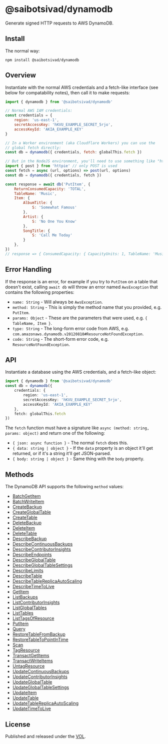 # @saibotsivad/dynamodb

Generate signed HTTP requests to AWS DynamoDB.

## Install

The normal way:

```shell
npm install @saibotsivad/dynamodb
```

## Overview

Instantiate with the normal AWS credentials and a fetch-like interface (see below for compatability notes), then call it to make requests:

```js
import { dynamodb } from '@saibotsivad/dynamodb'

// Normal AWS IAM credentials:
const credentials = {
	region: 'us-east-1',
	secretAccessKey: 'hKVU_EXAMPLE_SECRET_5rjo',
	accessKeyId: 'AKIA_EXAMPLE_KEY'
}

// In a Worker environment (aka Cloudflare Workers) you can use the
// global fetch directly:
const db = dynamodb({ credentials, fetch: globalThis.fetch })

// But in the NodeJS environment, you'll need to use something like "httpie":
import { post } from 'httpie' // only POST is used
const fetch = async (url, options) => post(url, options)
const db = dynamodb({ credentials, fetch })

const response = await db('PutItem', {
	ReturnConsumedCapacity: 'TOTAL',
	TableName: 'Music',
	Item: {
		AlbumTitle: {
			S: 'Somewhat Famous'
		},
		Artist: {
			S: 'No One You Know'
		},
		SongTitle: {
			S: 'Call Me Today'
		}
	},
})
// response => { ConsumedCapacity: { CapacityUnits: 1, TableName: 'Music' } }
```

## Error Handling

If the response is an error, for example if you try to `PutItem` on a table that doesn't exist, calling `await db` will throw an error named `AwsException` that contains the following properties:

- `name: String` - Will always be `AwsException`.
- `method: String` - This is simply the method name that you provided, e.g. `PutItem`.
- `params: Object` - These are the parameters that were used, e.g. `{ TableName, Item }`.
- `type: String` - The long-form error code from AWS, e.g. `com.amazonaws.dynamodb.v20120810#ResourceNotFoundException`.
- `code: String` - The short-form error code, e.g. `ResourceNotFoundException`.

## API

Instantiate a database using the AWS credentials, and a fetch-like object:

```ts
import { dynamodb } from '@saibotsivad/dynamodb'
const db = dynamodb({
	credentials: {
		region: 'us-east-1',
		secretAccessKey: 'hKVU_EXAMPLE_SECRET_5rjo',
		accessKeyId: 'AKIA_EXAMPLE_KEY'
	},
	fetch: globalThis.fetch
})
```

The `fetch` function must have a signature like `async (method: string, params: object)` and return one of the following:

- `{ json: async function }` - The normal `fetch` does this.
- `{ data: string | object }` - If the `data` property is an object it'll get returned, or if it's a string it'll get JSON-parsed.
- `{ body: string | object }` - Same thing with the `body` property.

## Methods

The DynamoDB API supports the following `method` values:

* [BatchGetItem](https://docs.aws.amazon.com/AWSJavaScriptSDK/latest/AWS/DynamoDB.html#batchGetItem-property)
* [BatchWriteItem](https://docs.aws.amazon.com/AWSJavaScriptSDK/latest/AWS/DynamoDB.html#batchWriteItem-property)
* [CreateBackup](https://docs.aws.amazon.com/AWSJavaScriptSDK/latest/AWS/DynamoDB.html#createBackup-property)
* [CreateGlobalTable](https://docs.aws.amazon.com/AWSJavaScriptSDK/latest/AWS/DynamoDB.html#createGlobalTable-property)
* [CreateTable](https://docs.aws.amazon.com/AWSJavaScriptSDK/latest/AWS/DynamoDB.html#createTable-property)
* [DeleteBackup](https://docs.aws.amazon.com/AWSJavaScriptSDK/latest/AWS/DynamoDB.html#deleteBackup-property)
* [DeleteItem](https://docs.aws.amazon.com/AWSJavaScriptSDK/latest/AWS/DynamoDB.html#deleteItem-property)
* [DeleteTable](https://docs.aws.amazon.com/AWSJavaScriptSDK/latest/AWS/DynamoDB.html#deleteTable-property)
* [DescribeBackup](https://docs.aws.amazon.com/AWSJavaScriptSDK/latest/AWS/DynamoDB.html#describeBackup-property)
* [DescribeContinuousBackups](https://docs.aws.amazon.com/AWSJavaScriptSDK/latest/AWS/DynamoDB.html#describeContinuousBackups-property)
* [DescribeContributorInsights](https://docs.aws.amazon.com/AWSJavaScriptSDK/latest/AWS/DynamoDB.html#describeContributorInsights-property)
* [DescribeEndpoints](https://docs.aws.amazon.com/AWSJavaScriptSDK/latest/AWS/DynamoDB.html#describeEndpoints-property)
* [DescribeGlobalTable](https://docs.aws.amazon.com/AWSJavaScriptSDK/latest/AWS/DynamoDB.html#describeGlobalTable-property)
* [DescribeGlobalTableSettings](https://docs.aws.amazon.com/AWSJavaScriptSDK/latest/AWS/DynamoDB.html#describeGlobalTableSettings-property)
* [DescribeLimits](https://docs.aws.amazon.com/AWSJavaScriptSDK/latest/AWS/DynamoDB.html#describeLimits-property)
* [DescribeTable](https://docs.aws.amazon.com/AWSJavaScriptSDK/latest/AWS/DynamoDB.html#describeTable-property)
* [DescribeTableReplicaAutoScaling](https://docs.aws.amazon.com/AWSJavaScriptSDK/latest/AWS/DynamoDB.html#describeTableReplicaAutoScaling-property)
* [DescribeTimeToLive](https://docs.aws.amazon.com/AWSJavaScriptSDK/latest/AWS/DynamoDB.html#describeTimeToLive-property)
* [GetItem](https://docs.aws.amazon.com/AWSJavaScriptSDK/latest/AWS/DynamoDB.html#getItem-property)
* [ListBackups](https://docs.aws.amazon.com/AWSJavaScriptSDK/latest/AWS/DynamoDB.html#listBackups-property)
* [ListContributorInsights](https://docs.aws.amazon.com/AWSJavaScriptSDK/latest/AWS/DynamoDB.html#listContributorInsights-property)
* [ListGlobalTables](https://docs.aws.amazon.com/AWSJavaScriptSDK/latest/AWS/DynamoDB.html#listGlobalTables-property)
* [ListTables](https://docs.aws.amazon.com/AWSJavaScriptSDK/latest/AWS/DynamoDB.html#listTables-property)
* [ListTagsOfResource](https://docs.aws.amazon.com/AWSJavaScriptSDK/latest/AWS/DynamoDB.html#listTagsOfResource-property)
* [PutItem](https://docs.aws.amazon.com/AWSJavaScriptSDK/latest/AWS/DynamoDB.html#putItem-property)
* [Query](https://docs.aws.amazon.com/AWSJavaScriptSDK/latest/AWS/DynamoDB.html#query-property)
* [RestoreTableFromBackup](https://docs.aws.amazon.com/AWSJavaScriptSDK/latest/AWS/DynamoDB.html#restoreTableFromBackup-property)
* [RestoreTableToPointInTime](https://docs.aws.amazon.com/AWSJavaScriptSDK/latest/AWS/DynamoDB.html#restoreTableToPointInTime-property)
* [Scan](https://docs.aws.amazon.com/AWSJavaScriptSDK/latest/AWS/DynamoDB.html#scan-property)
* [TagResource](https://docs.aws.amazon.com/AWSJavaScriptSDK/latest/AWS/DynamoDB.html#tagResource-property)
* [TransactGetItems](https://docs.aws.amazon.com/AWSJavaScriptSDK/latest/AWS/DynamoDB.html#transactGetItems-property)
* [TransactWriteItems](https://docs.aws.amazon.com/AWSJavaScriptSDK/latest/AWS/DynamoDB.html#transactWriteItems-property)
* [UntagResource](https://docs.aws.amazon.com/AWSJavaScriptSDK/latest/AWS/DynamoDB.html#untagResource-property)
* [UpdateContinuousBackups](https://docs.aws.amazon.com/AWSJavaScriptSDK/latest/AWS/DynamoDB.html#updateContinuousBackups-property)
* [UpdateContributorInsights](https://docs.aws.amazon.com/AWSJavaScriptSDK/latest/AWS/DynamoDB.html#updateContributorInsights-property)
* [UpdateGlobalTable](https://docs.aws.amazon.com/AWSJavaScriptSDK/latest/AWS/DynamoDB.html#updateGlobalTable-property)
* [UpdateGlobalTableSettings](https://docs.aws.amazon.com/AWSJavaScriptSDK/latest/AWS/DynamoDB.html#updateGlobalTableSettings-property)
* [UpdateItem](https://docs.aws.amazon.com/AWSJavaScriptSDK/latest/AWS/DynamoDB.html#updateItem-property)
* [UpdateTable](https://docs.aws.amazon.com/AWSJavaScriptSDK/latest/AWS/DynamoDB.html#updateTable-property)
* [UpdateTableReplicaAutoScaling](https://docs.aws.amazon.com/AWSJavaScriptSDK/latest/AWS/DynamoDB.html#updateTableReplicaAutoScaling-property)
* [UpdateTimeToLive](https://docs.aws.amazon.com/AWSJavaScriptSDK/latest/AWS/DynamoDB.html#updateTimeToLive-property)

## License

Published and released under the [VOL](http://veryopenlicense.com).

